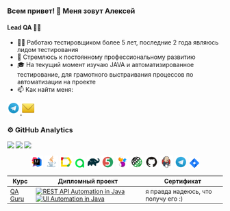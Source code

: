 ### Всем привет! 👋 Меня зовут Алексей
#### Lead QA 👨‍💻

- 👨‍💻 Работаю тестировщиком более 5 лет, последние 2 года являюсь лидом тестирования
- 🌱 Стремлюсь к постоянному профессиональному развитию
- 🎓 На текущий момент изучаю JAVA и автоматизированное тестирование, для грамотного выстраивания процессов по автоматизации на проекте
- 📫 Как найти меня:

<a href="https://t.me/Aleksey_Astashkin">
    <img width="6%" src="media/logo/Telegram.svg" alt="Telegram Badge"/>
</a>
<a href="mailto:ALVAstashkin91@yandex.ru">
    <img width="6%" src="media/logo/Yandex_Mail_icon.png" alt="Yandex Mail"/>
</a>

### ⚙&nbsp;GitHub Analytics
![](http://github-profile-summary-cards.vercel.app/api/cards/stats?username=AAstahckin&theme=algolia)
![](http://github-profile-summary-cards.vercel.app/api/cards/repos-per-language?username=AAstahckin&theme=algolia)
![](https://github-profile-summary-cards.vercel.app/api/cards/profile-details?username=AAstahckin&theme=algolia)

<p align="center">
<img width="6%" title="IntelliJ IDEA" src="media/logo/Idea.svg">
<img width="6%" title="Java" src="media/logo/Java.svg">
<img width="6%" title="Allure Report" src="media/logo/Allure.svg">
<img width="5%" title="Allure TestOps" src="media/logo/Allure_TO.svg">
<img width="6%" title="Gradle" src="media/logo/Gradle.svg">
<img width="6%" title="JUnit5" src="media/logo/Junit5.svg">
<img width="6%" title="Selenide" src="media/logo/Selenide.svg">
<img width="6%" title="RestAssured" src="media/logo/RestAssured.svg">
<img width="6%" title="GitHub" src="media/logo/GitHub.svg">
<img width="6%" title="Jenkins" src="media/logo/Jenkins.svg">
<img width="6%" title="Telegram" src="media/logo/Telegram.svg">
<img width="5%" title="Jira" src="media/logo/Jira.svg">
</p>

| Курс                        | Дипломный проект                                                                                                                                                                                                                                                                                                                                                                                                              | Сертификат                          |
|-----------------------------|-------------------------------------------------------------------------------------------------------------------------------------------------------------------------------------------------------------------------------------------------------------------------------------------------------------------------------------------------------------------------------------------------------------------------------|-------------------------------------| 
| [QA Guru](https://qa.guru/) | [![REST API Automation in Java](https://github-readme-stats-sigma-five.vercel.app/api/pin/?username=AAstahckin&repo=qa_guru_19_api&theme=algolia)](https://github.com/AAstahckin/qa_guru_19_api) [![UI Automation in Java](https://github-readme-stats-sigma-five.vercel.app/api/pin/?username=AAstahckin&repo=qa_guru_19_auto_ru&theme=algolia)](https://github.com/AAstahckin/qa_guru_19_auto_ru) | я правда надеюсь, что получу его :) |